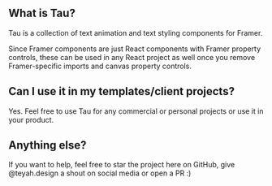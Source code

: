 ## What is Tau?

Tau is a collection of text animation and text styling components for Framer.

Since Framer components are just React components with Framer property controls, these can be used in any React project as well once you remove Framer-specific imports and canvas property controls.

## Can I use it in my templates/client projects?

Yes. Feel free to use Tau for any commercial or personal projects or use it in your product.

## Anything else?

If you want to help, feel free to star the project here on GitHub, give @teyah.design a shout on social media or open a PR :)
